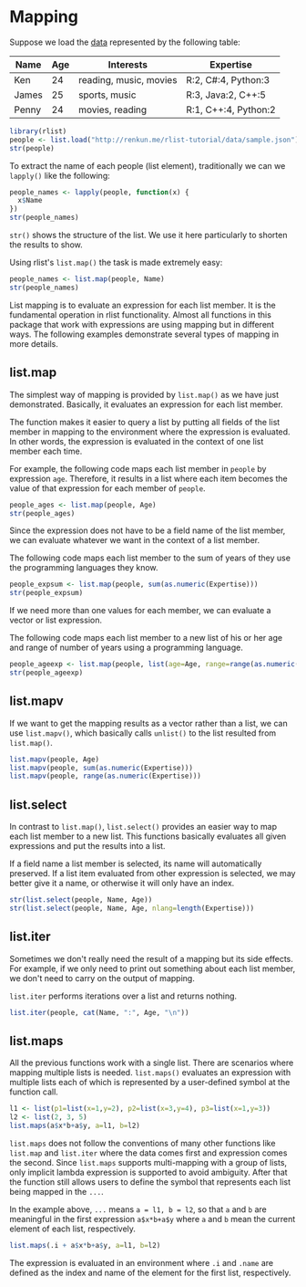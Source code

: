 

# Mapping

Suppose we load the [data](../data/sample.json) represented by the following table:

| Name | Age | Interests | Expertise |
|------|-----|----------|----------|
| Ken | 24 | reading, music, movies | R:2, C#:4, Python:3 |
| James | 25 | sports, music | R:3, Java:2, C++:5 |
| Penny | 24 | movies, reading | R:1, C++:4, Python:2 |

```r
library(rlist)
people <- list.load("http://renkun.me/rlist-tutorial/data/sample.json")
str(people)
```

To extract the name of each people (list element), traditionally we can we `lapply()` like the following:

```r
people_names <- lapply(people, function(x) {
  x$Name
})
str(people_names)
```

`str()` shows the structure of the list. We use it here particularly to shorten the results to show.

Using rlist's `list.map()` the task is made extremely easy:

```r
people_names <- list.map(people, Name)
str(people_names)
```

List mapping is to evaluate an expression for each list member. It is the fundamental operation in rlist functionality. Almost all functions in this package that work with expressions are using mapping but in different ways. The following examples demonstrate several types of mapping in more details.

## list.map

The simplest way of mapping is provided by `list.map()` as we have just demonstrated. Basically, it evaluates an expression for each list member. 

The function makes it easier to query a list by putting all fields of the list member in mapping to the environment where the expression is evaluated. In other words, the expression is evaluated in the context of one list member each time.

For example, the following code maps each list member in `people` by expression `age`. Therefore, it results in a list where each item becomes the value of that expression for each member of `people`.

```r
people_ages <- list.map(people, Age)
str(people_ages)
```

Since the expression does not have to be a field name of the list member, we can evaluate whatever we want in the context of a list member.

The following code maps each list member to the sum of years of they use the programming languages they know.

```r
people_expsum <- list.map(people, sum(as.numeric(Expertise)))
str(people_expsum)
```

If we need more than one values for each member, we can evaluate a vector or list expression.

The following code maps each list member to a new list of his or her age and range of number of years using a programming language.

```r
people_ageexp <- list.map(people, list(age=Age, range=range(as.numeric(Expertise))))
str(people_ageexp)
```

## list.mapv

If we want to get the mapping results as a vector rather than a list, we can use `list.mapv()`, which basically calls `unlist()` to the list resulted from `list.map()`.

```r
list.mapv(people, Age)
list.mapv(people, sum(as.numeric(Expertise)))
list.mapv(people, range(as.numeric(Expertise)))
```

## list.select

In contrast to `list.map()`, `list.select()` provides an easier way to map each list member to a new list. This functions basically evaluates all given expressions and put the results into a list.

If a field name a list member is selected, its name will automatically preserved. If a list item evaluated from other expression is selected, we may better give it a name, or otherwise it will only have an index.

```r
str(list.select(people, Name, Age))
str(list.select(people, Name, Age, nlang=length(Expertise)))
```

## list.iter

Sometimes we don't really need the result of a mapping but its side effects. For example, if we only need to print out something about each list member, we don't need to carry on the output of mapping.

`list.iter` performs iterations over a list and returns nothing.

```r
list.iter(people, cat(Name, ":", Age, "\n"))
```

## list.maps

All the previous functions work with a single list. There are scenarios where mapping multiple lists is needed. `list.maps()` evaluates an expression with multiple lists each of which is represented by a user-defined symbol at the function call.

```r
l1 <- list(p1=list(x=1,y=2), p2=list(x=3,y=4), p3=list(x=1,y=3))
l2 <- list(2, 3, 5)
list.maps(a$x*b+a$y, a=l1, b=l2)
```

`list.maps` does not follow the conventions of many other functions like `list.map` and `list.iter` where the data comes first and expression comes the second. Since `list.maps` supports multi-mapping with a group of lists, only implicit lambda expression is supported to avoid ambiguity. After that the function still allows users to define the symbol that represents each list being mapped in the `...`.

In the example above, `...` means `a = l1, b = l2`, so that `a` and `b` are meaningful in the first expression `a$x*b+a$y` where `a` and `b` mean the current element of each list, respectively.

```r
list.maps(.i + a$x*b+a$y, a=l1, b=l2)
```

The expression is evaluated in an environment where `.i` and `.name` are defined as the index and name of the element for the first list, respectively.
